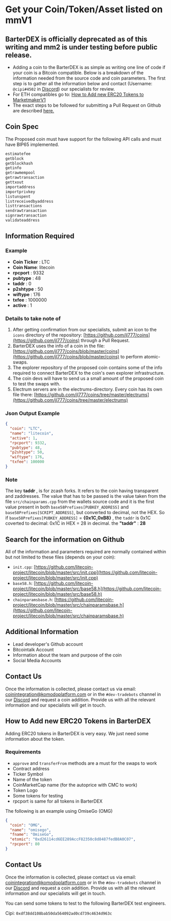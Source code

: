 # Get your Coin/Token/Asset listed on mmV1

## BarterDEX is officially deprecated as of this writing and mm2 is under testing before public release.

- Adding a coin to the BarterDEX is as simple as writing one line of code if your coin is a Bitcoin compatible. Below is a breakdown of the information needed from the source code and coin parameters. The first step is to gather all the information below and contact (Username: `@cipi#4502` in [Discord](https://komodoplatform.com/discord/)) our specialists for review.
- For ETH compatibles go to: [How to Add new ERC20 Tokens to MarketmakerV1](./coin-integration.html#how-to-add-new-erc20-tokens-in-barterdex)
- The exact steps to be followed for submitting a Pull Request on Github are described [here.](info-add-coin.html)

## Coin Spec

The Proposed coin must have support for the following API calls and must have BIP65 implemented.

```bash
estimatefee
getblock
getblockhash
getinfo
getrawmempool
getrawtransaction
gettxout
importaddress
importprivkey
listunspent
listreceivedbyaddress
listtransactions
sendrawtransaction
signrawtransaction
validateaddress
```

## Information Required

### Example

- **Coin Ticker** : LTC
- **Coin Name**: litecoin
- **rpcport** : 9332
- **pubtype** : 48
- **taddr** : 0
- **p2shtype** : 50
- **wiftype** : 176
- **txfee** : 1000000
- **active** : 1

### Details to take note of

1. After getting confirmation from our specialists, submit an icon to the `icons` directory of the repository: [https://github.com/jl777/coins](https://github.com/jl777/coins) through a Pull Request.
1. BarterDEX uses the info of a coin in the file: [https://github.com/jl777/coins/blob/master/coins](https://github.com/jl777/coins/blob/master/coins) to perform atomic-swaps.
1. The explorer repository of the proposed coin contains some of the info required to connect BarterDEX to the coin's own explorer infrastructure.
1. The coin devs will have to send us a small amount of the proposed coin to test the swaps with.
1. Electrum servers are in the electrums-directory. Every coin has its own file there: [https://github.com/jl777/coins/tree/master/electrums](https://github.com/jl777/coins/tree/master/electrums)

### Json Output Example

```json
{
  "coin": "LTC",
  "name": "litecoin",
  "active": 1,
  "rpcport": 9332,
  "pubtype": 48,
  "p2shtype": 50,
  "wiftype": 176,
  "txfee": 100000
}
```

### Note

The key **taddr** , is for zcash forks. It refers to the coin having transparent and zaddresses. The value that has to be passed is the value taken from the file `src/chainparams.cpp` from the wallets source code and it is the first value present in both `base58Prefixes[PUBKEY_ADDRESS]` and `base58Prefixes[SCRIPT_ADDRESS]`, but converted to decimal, not the HEX. So if `base58Prefixes[PUBKEY_ADDRESS]` = **{0x1C,0xB8}** , the `taddr` is 0x1C coverted to decimal: 0x1C in HEX = 28 in decimal. the **"taddr"** : **28**

## Search for the information on Github

All of the information and parameters required are normally contained within but not limited to these files (depends on your coin):

- `init.cpp`: [https://github.com/litecoin-project/litecoin/blob/master/src/init.cpp](https://github.com/litecoin-project/litecoin/blob/master/src/init.cpp)
- `base58.h`: [https://github.com/litecoin-project/litecoin/blob/master/src/base58.h](https://github.com/litecoin-project/litecoin/blob/master/src/base58.h)
- `chainparamsbase.h`: [https://github.com/litecoin-project/litecoin/blob/master/src/chainparamsbase.h](https://github.com/litecoin-project/litecoin/blob/master/src/chainparamsbase.h)

## Additional Information

- Lead developer's Github account
- Bitcointalk Account
- Information about the team and purpose of the coin
- Social Media Accounts

## Contact Us

Once the information is collected, please contact us via email: [coinintegration@komodoplatform.com](mailto:coinintegration@komodoplatform.com) or in the `#dev-tradebots` channel in our [Discord](https://komodoplatform.com/discord) and request a coin addition. Provide us with all the relevant information and our specialists will get in touch.

## How to Add new ERC20 Tokens in BarterDEX

Adding ERC20 tokens in BarterDEX is very easy. We just need some information about the token.

### Requirements

- `approve` and `transferFrom` methods are a must for the swaps to work
- Contract address
- Ticker Symbol
- Name of the token
- CoinMarketCap name (for the autoprice with CMC to work)
- Token Logo
- Some tokens for testing
- rpcport is same for all tokens in BarterDEX

The following is an example using OmiseGo (OMG)

```json
{
  "coin": "OMG",
  "name": "omisego",
  "fname": "OmiseGo",
  "etomic": "0xd26114cd6EE289AccF82350c8d8487fedB8A0C07",
  "rpcport": 80
}
```

## Contact Us

Once the information is collected, please contact us via email: [coinintegration@komodoplatform.com](mailto:coinintegration@komodoplatform.com) or in the `#dev-tradebots` channel in our [Discord](https://komodoplatform.com/discord) and request a coin addition. Provide us with all the relevant information and our specialists will get in touch.

You can send some tokens to test to the following BarterDEX test engineers.

Cipi: `0xdf38dd108bab50da564092ad0cd739c4634d963c`
